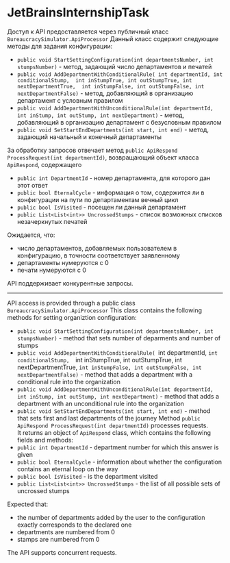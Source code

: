 # JetBrainsInternshipTask

Доступ к API предоставляется через публичный класс `BureaucracySimulator.ApiProcessor`
Данный класс содержит следующие методы для задания конфигурации:
* `public void StartSettingConfiguration(int departmentsNumber, int stumpsNumber)` - метод, задающий число департаментов и печатей
* `public void AddDepartmentWithConditionalRule(
            int departmentId,
            int conditionalStump, 
            int inStumpTrue, int outStumpTrue, int nextDepartmentTrue, 
            int inStumpFalse, int outStumpFalse, int nextDepartmentFalse)` - метод, добавляющий в организацию департамент с условным правилом
* `public void AddDepartmentWithUnconditionalRule(int departmentId, int inStump, int outStump, int nextDepartment)` - метод, добавляющий в организацию департамент с безусловным правилом
* `public void SetStartEndDepartments(int start, int end)` - метод, задающий начальный и конечный департаменты

За обработку запросов отвечает метод `public ApiRespond ProcessRequest(int departmentId)`, 
возвращающий объект класса `ApiRespond`, содержащего
* `public int DepartmentId` - номер департамента, для которого дан этот ответ
* `public bool EternalCycle` - информация о том, содержится ли в конфигурации на пути по департаментам вечный цикл
* `public bool IsVisited` - посещен ли данный департамент
* `public List<List<int>> UncrossedStumps` - список возможных списков незачеркнутых печатей

Ожидается, что: 
* число департаментов, добавляемых пользователем в конфигурацию, в точности соответствует заявленному
* департаменты нумеруются с 0
* печати нумеруются с 0

API поддерживает конкурентные запросы. 

_______________________________________________________________________________________________________________________________________________

API access is provided through a public class `BureaucracySimulator.ApiProcessor`
This class contains the following methods for setting organiztion configuration:
* `public void StartSettingConfiguration(int departmentsNumber, int stumpsNumber)` - method that sets number of deparments and number of stumps
* `public void AddDepartmentWithConditionalRule(
            `int departmentId,
            `int conditionalStump, 
            `int inStumpTrue, int outStumpTrue, int nextDepartmentTrue, 
            `int inStumpFalse, int outStumpFalse, int nextDepartmentFalse)` - method that adds a department with a conditional rule into the organization
* `public void AddDepartmentWithUnconditionalRule(int departmentId, int inStump, int outStump, int nextDepartment)` - method that adds a department with an unconditional rule into the organization
* `public void SetStartEndDepartments(int start, int end)` - method that sets first and last departments of the journey
Method `public ApiRespond ProcessRequest(int departmentId)` processes requests.  
It returns an object of `ApiRespond` class, which contains the following fields and methods:
* `public int DepartmentId` - department number for which this answer is given
* `public bool EternalCycle` - information about whether the configuration contains an eternal loop on the way
* `public bool IsVisited` - is the department visited
* `public List<List<int>> UncrossedStumps` - the list of all possible sets of uncrossed stumps

Expected that:
* the number of departments added by the user to the configuration exactly corresponds to the declared one
* departments are numbered from 0
* stamps are numbered from 0

The API supports concurrent requests.
